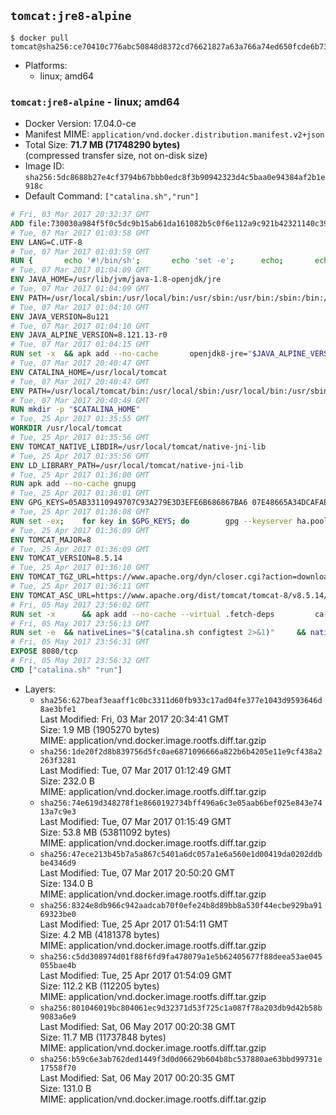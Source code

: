 ## `tomcat:jre8-alpine`

```console
$ docker pull tomcat@sha256:ce70410c776abc50848d8372cd76621827a63a766a74ed650fcde6b7362cbc7d
```

-	Platforms:
	-	linux; amd64

### `tomcat:jre8-alpine` - linux; amd64

-	Docker Version: 17.04.0-ce
-	Manifest MIME: `application/vnd.docker.distribution.manifest.v2+json`
-	Total Size: **71.7 MB (71748290 bytes)**  
	(compressed transfer size, not on-disk size)
-	Image ID: `sha256:5dc8688b27e4cf3794b67bbb0edc8f3b90942323d4c5baa0e94384af2b1e918c`
-	Default Command: `["catalina.sh","run"]`

```dockerfile
# Fri, 03 Mar 2017 20:32:37 GMT
ADD file:730030a984f5f0c5dc9b15ab61da161082b5c0f6e112a9c921b42321140c3927 in / 
# Tue, 07 Mar 2017 01:03:58 GMT
ENV LANG=C.UTF-8
# Tue, 07 Mar 2017 01:03:59 GMT
RUN { 		echo '#!/bin/sh'; 		echo 'set -e'; 		echo; 		echo 'dirname "$(dirname "$(readlink -f "$(which javac || which java)")")"'; 	} > /usr/local/bin/docker-java-home 	&& chmod +x /usr/local/bin/docker-java-home
# Tue, 07 Mar 2017 01:04:09 GMT
ENV JAVA_HOME=/usr/lib/jvm/java-1.8-openjdk/jre
# Tue, 07 Mar 2017 01:04:09 GMT
ENV PATH=/usr/local/sbin:/usr/local/bin:/usr/sbin:/usr/bin:/sbin:/bin:/usr/lib/jvm/java-1.8-openjdk/jre/bin:/usr/lib/jvm/java-1.8-openjdk/bin
# Tue, 07 Mar 2017 01:04:10 GMT
ENV JAVA_VERSION=8u121
# Tue, 07 Mar 2017 01:04:10 GMT
ENV JAVA_ALPINE_VERSION=8.121.13-r0
# Tue, 07 Mar 2017 01:04:15 GMT
RUN set -x 	&& apk add --no-cache 		openjdk8-jre="$JAVA_ALPINE_VERSION" 	&& [ "$JAVA_HOME" = "$(docker-java-home)" ]
# Tue, 07 Mar 2017 20:40:47 GMT
ENV CATALINA_HOME=/usr/local/tomcat
# Tue, 07 Mar 2017 20:40:47 GMT
ENV PATH=/usr/local/tomcat/bin:/usr/local/sbin:/usr/local/bin:/usr/sbin:/usr/bin:/sbin:/bin:/usr/lib/jvm/java-1.8-openjdk/jre/bin:/usr/lib/jvm/java-1.8-openjdk/bin
# Tue, 07 Mar 2017 20:40:49 GMT
RUN mkdir -p "$CATALINA_HOME"
# Tue, 25 Apr 2017 01:35:55 GMT
WORKDIR /usr/local/tomcat
# Tue, 25 Apr 2017 01:35:56 GMT
ENV TOMCAT_NATIVE_LIBDIR=/usr/local/tomcat/native-jni-lib
# Tue, 25 Apr 2017 01:35:56 GMT
ENV LD_LIBRARY_PATH=/usr/local/tomcat/native-jni-lib
# Tue, 25 Apr 2017 01:36:00 GMT
RUN apk add --no-cache gnupg
# Tue, 25 Apr 2017 01:36:01 GMT
ENV GPG_KEYS=05AB33110949707C93A279E3D3EFE6B686867BA6 07E48665A34DCAFAE522E5E6266191C37C037D42 47309207D818FFD8DCD3F83F1931D684307A10A5 541FBE7D8F78B25E055DDEE13C370389288584E7 61B832AC2F1C5A90F0F9B00A1C506407564C17A3 713DA88BE50911535FE716F5208B0AB1D63011C7 79F7026C690BAA50B92CD8B66A3AD3F4F22C4FED 9BA44C2621385CB966EBA586F72C284D731FABEE A27677289986DB50844682F8ACB77FC2E86E29AC A9C5DF4D22E99998D9875A5110C01C5A2F6059E7 DCFD35E0BF8CA7344752DE8B6FB21E8933C60243 F3A04C595DB5B6A5F1ECA43E3B7BBB100D811BBE F7DA48BB64BCB84ECBA7EE6935CD23C10D498E23
# Tue, 25 Apr 2017 01:36:08 GMT
RUN set -ex; 	for key in $GPG_KEYS; do 		gpg --keyserver ha.pool.sks-keyservers.net --recv-keys "$key"; 	done
# Tue, 25 Apr 2017 01:36:09 GMT
ENV TOMCAT_MAJOR=8
# Tue, 25 Apr 2017 01:36:09 GMT
ENV TOMCAT_VERSION=8.5.14
# Tue, 25 Apr 2017 01:36:10 GMT
ENV TOMCAT_TGZ_URL=https://www.apache.org/dyn/closer.cgi?action=download&filename=tomcat/tomcat-8/v8.5.14/bin/apache-tomcat-8.5.14.tar.gz
# Tue, 25 Apr 2017 01:36:11 GMT
ENV TOMCAT_ASC_URL=https://www.apache.org/dist/tomcat/tomcat-8/v8.5.14/bin/apache-tomcat-8.5.14.tar.gz.asc
# Fri, 05 May 2017 23:56:02 GMT
RUN set -x 		&& apk add --no-cache --virtual .fetch-deps 		ca-certificates 		tar 		openssl 	&& wget -O tomcat.tar.gz "$TOMCAT_TGZ_URL" 	&& wget -O tomcat.tar.gz.asc "$TOMCAT_ASC_URL" 	&& gpg --batch --verify tomcat.tar.gz.asc tomcat.tar.gz 	&& tar -xvf tomcat.tar.gz --strip-components=1 	&& rm bin/*.bat 	&& rm tomcat.tar.gz* 		&& nativeBuildDir="$(mktemp -d)" 	&& tar -xvf bin/tomcat-native.tar.gz -C "$nativeBuildDir" --strip-components=1 	&& apk add --no-cache --virtual .native-build-deps 		apr-dev 		dpkg-dev dpkg 		gcc 		libc-dev 		make 		"openjdk${JAVA_VERSION%%[-~bu]*}"="$JAVA_ALPINE_VERSION" 		openssl-dev 	&& ( 		export CATALINA_HOME="$PWD" 		&& cd "$nativeBuildDir/native" 		&& gnuArch="$(dpkg-architecture --query DEB_BUILD_GNU_TYPE)" 		&& ./configure 			--build="$gnuArch" 			--libdir="$TOMCAT_NATIVE_LIBDIR" 			--prefix="$CATALINA_HOME" 			--with-apr="$(which apr-1-config)" 			--with-java-home="$(docker-java-home)" 			--with-ssl=yes 		&& make -j$(getconf _NPROCESSORS_ONLN) 		&& make install 	) 	&& runDeps="$( 		scanelf --needed --nobanner --recursive "$TOMCAT_NATIVE_LIBDIR" 			| awk '{ gsub(/,/, "\nso:", $2); print "so:" $2 }' 			| sort -u 			| xargs -r apk info --installed 			| sort -u 	)" 	&& apk add --virtual .tomcat-native-rundeps $runDeps 	&& apk del .fetch-deps .native-build-deps 	&& rm -rf "$nativeBuildDir" 	&& rm bin/tomcat-native.tar.gz
# Fri, 05 May 2017 23:56:13 GMT
RUN set -e 	&& nativeLines="$(catalina.sh configtest 2>&1)" 	&& nativeLines="$(echo "$nativeLines" | grep 'Apache Tomcat Native')" 	&& nativeLines="$(echo "$nativeLines" | sort -u)" 	&& if ! echo "$nativeLines" | grep 'INFO: Loaded APR based Apache Tomcat Native library' >&2; then 		echo >&2 "$nativeLines"; 		exit 1; 	fi
# Fri, 05 May 2017 23:56:31 GMT
EXPOSE 8080/tcp
# Fri, 05 May 2017 23:56:32 GMT
CMD ["catalina.sh" "run"]
```

-	Layers:
	-	`sha256:627beaf3eaaff1c0bc3311d60fb933c17ad04fe377e1043d9593646d8ae3bfe1`  
		Last Modified: Fri, 03 Mar 2017 20:34:41 GMT  
		Size: 1.9 MB (1905270 bytes)  
		MIME: application/vnd.docker.image.rootfs.diff.tar.gzip
	-	`sha256:1de20f2d8b839756d5fc0ae6871096666a822b6b4205e11e9cf438a2263f3281`  
		Last Modified: Tue, 07 Mar 2017 01:12:49 GMT  
		Size: 232.0 B  
		MIME: application/vnd.docker.image.rootfs.diff.tar.gzip
	-	`sha256:74e619d348278f1e8660192734bff496a6c3e05aab6bef025e843e7413a7c9e3`  
		Last Modified: Tue, 07 Mar 2017 01:15:49 GMT  
		Size: 53.8 MB (53811092 bytes)  
		MIME: application/vnd.docker.image.rootfs.diff.tar.gzip
	-	`sha256:47ece213b45b7a5a867c5401a6dc057a1e6a560e1d00419da0202ddbbe4346d9`  
		Last Modified: Tue, 07 Mar 2017 20:50:20 GMT  
		Size: 134.0 B  
		MIME: application/vnd.docker.image.rootfs.diff.tar.gzip
	-	`sha256:8324e8db966c942aadcab70f0efe24b8d89bb8a530f44ecbe929ba9169323be0`  
		Last Modified: Tue, 25 Apr 2017 01:54:11 GMT  
		Size: 4.2 MB (4181378 bytes)  
		MIME: application/vnd.docker.image.rootfs.diff.tar.gzip
	-	`sha256:c5dd308974d01f88f6fd9fa478079a1e5b62405677f88deea53ae045055bae4b`  
		Last Modified: Tue, 25 Apr 2017 01:54:09 GMT  
		Size: 112.2 KB (112205 bytes)  
		MIME: application/vnd.docker.image.rootfs.diff.tar.gzip
	-	`sha256:801046019bc804061ec9d32371d53f725c1a087f78a203db9d42b58b9083a6e9`  
		Last Modified: Sat, 06 May 2017 00:20:38 GMT  
		Size: 11.7 MB (11737848 bytes)  
		MIME: application/vnd.docker.image.rootfs.diff.tar.gzip
	-	`sha256:b59c6e3ab762ded1449f3d0d06629b604b8bc537880ae63bbd99731e17558f70`  
		Last Modified: Sat, 06 May 2017 00:20:35 GMT  
		Size: 131.0 B  
		MIME: application/vnd.docker.image.rootfs.diff.tar.gzip
